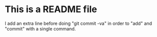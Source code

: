 # This is a README file

I add an extra line before doing "git commit -va" in order to "add" and "commit" with a single command.